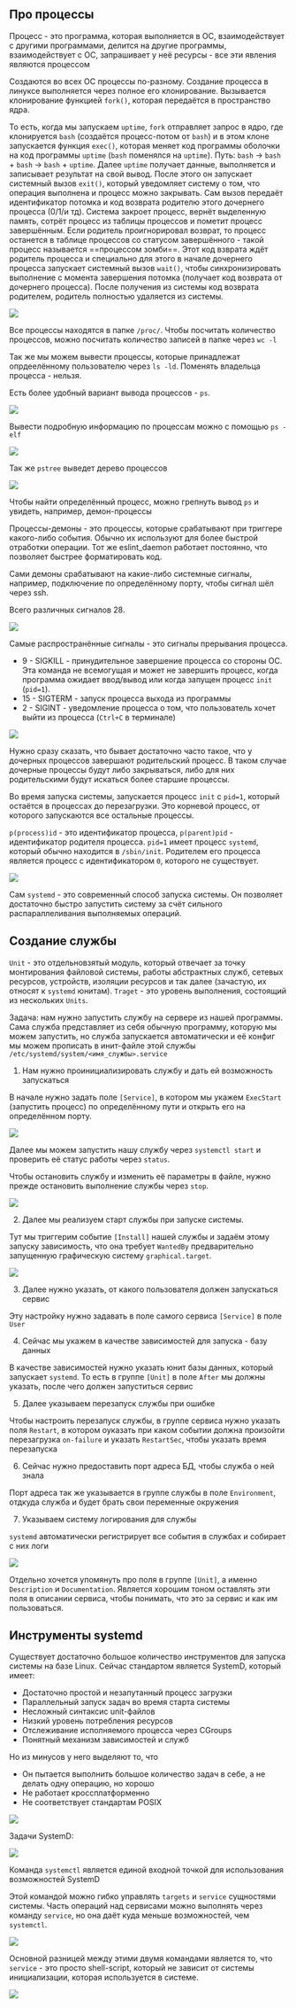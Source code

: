 

## Про процессы

Процесс - это программа, которая выполняется в ОС, взаимодействует с другими программами, делится на другие программы, взаимодействует с ОС, запрашивает у неё ресурсы - все эти явления являются процессом

Создаются во всех ОС процессы по-разному. Создание процесса в линуксе выполняется через полное его клонирование. Вызывается клонирование функцией `fork()`, которая передаётся в пространство ядра.

То есть, когда мы запускаем `uptime`, `fork` отправляет запрос в ядро, где клонируется `bash` (создаётся процесс-потом от `bash`) и в этом клоне запускается функция `exec()`, которая меняет код программы оболочки на код программы `uptime` (`bash` поменялся на `uptime`). Путь: `bash` -> `bash` + `bash` -> `bash` + `uptime`.
Далее `uptime` получает данные, выполняется и записывает результат на свой вывод. После этого он запускает системный вызов `exit()`, который уведомляет систему о том, что операция выполнена и процесс можно закрывать. Сам вызов передаёт идентификатор потомка и код возврата родителю этого дочернего процесса (0/1/и тд). Система закроет процесс, вернёт выделенную память, сотрёт процесс из таблицы процессов и пометит процесс завершённым. Если родитель проигнорировал возврат, то процесс останется в таблице процессов со статусом завершённого - такой процесс называется ==процессом зомби==.
Этот код взврата ждёт родитель процесса и специально для этого в начале дочернего процесса запускает системный вызов `wait()`, чтобы синхронизировать выполнение с момента завершения потомка (получает код возврата от дочернего процесса). После получения из системы код возврата родителем, родитель полностью удаляется из системы.

![](_png/Pasted%20image%2020240808190146.png)

Все процессы находятся в папке `/proc/`. Чтобы посчитать количество процессов, можно посчитать количество записей в папке через `wc -l`

Так же мы можем вывести процессы, которые принадлежат опрдеелённому пользователю через `ls -ld`. Поменять владельца процесса - нельзя.

Есть более удобный вариант вывода процессов - `ps`.

![](_png/Pasted%20image%2020240808191351.png)

Вывести подробную информацию по процессам можно с помощью `ps -elf`

![](_png/Pasted%20image%2020240808191547.png)

Так же `pstree` выведет дерево процессов

![](_png/Pasted%20image%2020240808191623.png)

Чтобы найти определённый процесс, можно грепнуть вывод `ps` и увидеть, например, демон-процессы

Процессы-демоны - это процессы, которые срабатывают при триггере какого-либо события. Обычно их используют для более быстрой отработки операции. Тот же eslint_daemon работает постоянно, что позволяет быстрее форматировать код.

Сами демоны срабатывают на какие-либо системные сигналы, например, подключение по определённому порту, чтобы сигнал шёл через ssh.

Всего различных сигналов 28.

![](_png/Pasted%20image%2020240808191826.png)

Самые распространённые сигналы - это сигналы прерывания процесса.

- 9 - SIGKILL - принудительное завершение процесса со стороны ОС. Эта команда не всемогущая и может не завершить процесс, когда программа ожидает ввод/вывод или когда запущен процесс `init` (`pid=1`).
- 15 - SIGTERM - запуск процесса выхода из программы
- 2 - SIGINT - уведомление процесса о том, что пользователь хочет выйти из процесса (`Ctrl+C` в терминале)

![](_png/Pasted%20image%2020240808193853.png)

Нужно сразу сказать, что бывает достаточно часто такое, что у дочерных процессов завершают родительский процесс. В таком случае дочерные процессы будут либо закрываться, либо для них родительскими будут искаться более старшие процессы.

Во время запуска системы, запускается процесс `init` с `pid=1`, который остаётся в процессах до перезагрузки. Это корневой процесс, от которого запускаются все остальные процессы.

`p(process)id` - это идентификатор процесса, `p(parent)pid` - идентификатор родителя процесса. `pid=1` имеет процесс `systemd`, который обычно находится в `/sbin/init`. Родителем его процесса является процесс с идентификатором `0`, которого не существует.

![](_png/Pasted%20image%2020240808194410.png)

Сам `systemd` - это современный способ запуска системы. Он позволяет достаточно быстро запустить систему за счёт сильного распараллеливания выполняемых операций.

## Создание службы 

`Unit` - это отдельновзятый модуль, который отвечает за точку монтирования файловой системы, работы абстрактных служб, сетевых ресурсов, устройств, изоляции ресурсов и так далее (зачастую, их относят к `systemd` юнитам).
`Traget` - это уровень выполнения, состоящий из нескольких `Units`.

Задача: нам нужно запустить службу на сервере из нашей программы. Сама служба представляет из себя обычную программу, которую мы можем запустить, но служба запускается автоматически и её конфиг мы можем прописать в инит-файле этой службы `/etc/systemd/system/<имя_службы>.service` 

1. Нам нужно проинициализировать службу и дать ей возможность запускаться

В начале нужно задать поле `[Service]`, в котором мы укажем `ExecStart` (запустить процесс) по определённому пути и открыть его на определённом порту.

![](_png/Pasted%20image%2020240810101259.png)

Далее мы можем запустить нашу службу через `systemctl start` и проверить её статус работы через `status`.

Чтобы остановить службу и изменить её параметры в файле, нужно прежде остановить выполнение службы через `stop`. 

![](_png/Pasted%20image%2020240810101342.png)

2. Далее мы реализуем старт службы при запуске системы.

Тут мы триггерим событие `[Install]` нашей службы и задаём этому запуску зависимость, что она требует `WantedBy` предварительно запущенную графическую систему `graphical.target`. 

![](_png/Pasted%20image%2020240810101739.png)

3. Далее нужно указать, от какого пользователя должен запускаться сервис

Эту настройку нужно задавать в поле самого сервиса `[Service]` в поле `User`

4. Сейчас мы укажем в качестве зависимостей для запуска - базу данных

В качестве зависимостей нужно указать юнит базы данных, который запускает `systemd`. То есть в группе `[Unit]` в поле `After` мы должны указать, после чего должен запуститься сервис

5. Далее указываем перезапуск службы при ошибке

Чтобы настроить перезапуск службы, в группе сервиса нужно указать поля `Restart`, в котором оуказать при каком событии должна произойти перезагрузка `on-failure` и указать `RestartSec`, чтобы указать время перезапуска

6. Сейчас нужно предоставить порт адреса БД, чтобы служба о ней знала

Порт адреса так же указывается в группе службы в поле `Environment`, отдкуда служба и будет брать свои переменные окружения

7. Указываем систему логирования для службы

`systemd` автоматически регистрирует все события в службах и собирает с них логи

![](_png/Pasted%20image%2020240810103407.png)

Отдельно хочется упомянуть про поля в группе `[Unit]`, а именно `Description` и `Documentation`. Является хорошим тоном оставлять эти поля в описании сервиса, чтобы понимать, что это за сервис и как им пользоваться.

## Инструменты systemd 

Существует достаточно большое количество инструментов для запуска системы на базе Linux. Сейчас стандартом является SystemD, который имеет:

- Достаточно простой и незапутанный процесс загрузки
- Параллельный запуск задач во время старта системы
- Несложный синтаксис unit-файлов
- Низкий уровень потребления ресурсов
- Отслеживание исполняемого процесса через CGroups
- Понятный механизм зависимостей и служб

Но из минусов у него выделяют то, что 
- Он пытается выполнить большое количество задач в себе, а не делать одну операцию, но хорошо
- Не работает кроссплатформенно
- Не соответствует стандартам POSIX

![](_png/Pasted%20image%2020240810105324.png)

Задачи SystemD:

![](_png/Pasted%20image%2020240810105941.png)

Команда `systemctl` является единой входной точкой для использования возможностей SystemD

Этой командой можно гибко управлять `targets` и `service` сущностями системы. Часть операций над сервисами можно выполнять через команду `service`, но она даёт куда меньше возможностей, чем `systemctl`.

![](_png/Pasted%20image%2020240810110201.png)

Основной разницей между этими двумя командами является то, что `service` - это просто shell-script, который не зависит от системы инициализации, которая используется в системе.

![](_png/Pasted%20image%2020240810110429.png)







